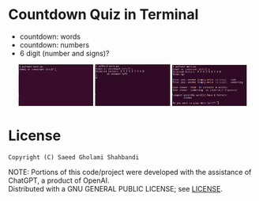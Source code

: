 # Countdown Quiz in Terminal

* countdown: words
* countdown: numbers
* 6 digit (number and signs)?

<p align="center">
  <img src="https://github.com/saeedghsh/countdown/blob/master/images/letter_countdown_01.png" alt="Image 1" width="30%">
  <img src="https://github.com/saeedghsh/countdown/blob/master/images/letter_countdown_02.png" alt="Image 2" width="30%">
  <img src="https://github.com/saeedghsh/countdown/blob/master/images/letter_countdown_03.png" alt="Image 3" width="30%">
</p>


# License
```
Copyright (C) Saeed Gholami Shahbandi
```
 
NOTE: Portions of this code/project were developed with the assistance of ChatGPT, a product of OpenAI.  
Distributed with a GNU GENERAL PUBLIC LICENSE; see [LICENSE](https://github.com/saeedghsh/countdown/blob/master/LICENSE).
